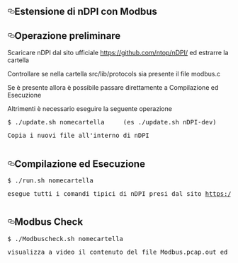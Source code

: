 





<!DOCTYPE html>
<html lang="en">
  <head>
    <meta charset="utf-8">
  <link rel="dns-prefetch" href="https://assets-cdn.github.com">
  <link rel="dns-prefetch" href="https://avatars0.githubusercontent.com">
  <link rel="dns-prefetch" href="https://avatars1.githubusercontent.com">
  <link rel="dns-prefetch" href="https://avatars2.githubusercontent.com">
  <link rel="dns-prefetch" href="https://avatars3.githubusercontent.com">
  <link rel="dns-prefetch" href="https://github-cloud.s3.amazonaws.com">
  <link rel="dns-prefetch" href="https://user-images.githubusercontent.com/">



  <link crossorigin="anonymous" media="all" integrity="sha512-lLo2nlsdl+bHLu6PGvC2j3wfP45RnK4wKQLiPnCDcuXfU38AiD+JCdMywnF3WbJC1jaxe3lAI6AM4uJuMFBLEw==" rel="stylesheet" href="https://assets-cdn.github.com/assets/frameworks-08fc49d3bd2694c870ea23d0906f3610.css" />
  <link crossorigin="anonymous" media="all" integrity="sha512-4kfWSrzu4OShEnC5m0lqUCfKkZfG7JH0ff4wnEtubTUTZqV5pS5oUMTOvWE2DDL7ttjZ9FpnZInl/0TLO3EIiA==" rel="stylesheet" href="https://assets-cdn.github.com/assets/github-6c1d4c04bb55a87b9cb81ffdbd683662.css" />
  
  
  <link crossorigin="anonymous" media="all" integrity="sha512-PcJMPDRp7jbbEAmTk9kaL2kRQqg69QZ26WsZf07xsPyaipKsi3wVG0805PZNYXxotPDAliKKFvNSQPhD8fp1FQ==" rel="stylesheet" href="https://assets-cdn.github.com/assets/site-50c740d9290419d070dd6213a7cd03b5.css" />
  
  

  <meta name="viewport" content="width=device-width">
  




  <link rel="manifest" href="/manifest.json" crossOrigin="use-credentials">

  </head>

  <body>
  <div id="readme" class="readme blob instapaper_body">
  <article class="markdown-body entry-content" itemprop="text">
  
  
  
  
  
  
  
  
  
  
  
  
  
  
  <p></p>
  
  
  
  
  
  
  
  <p>
  </p>
  
  
  
  
  
  
  
  
  
  
  
  <p></p>
  
  
  
  
  
  
  
  
  
  <div>

<div id="user-content-readme">
<h1><a id="user-content-estensione-di-ndpi-con-modbus" class="anchor" aria-hidden="true" href="#estensione-di-ndpi-con-modbus"><svg class="octicon octicon-link" viewBox="0 0 16 16" version="1.1" width="16" height="16" aria-hidden="true"><path fill-rule="evenodd" d="M4 9h1v1H4c-1.5 0-3-1.69-3-3.5S2.55 3 4 3h4c1.45 0 3 1.69 3 3.5 0 1.41-.91 2.72-2 3.25V8.59c.58-.45 1-1.27 1-2.09C10 5.22 8.98 4 8 4H4c-.98 0-2 1.22-2 2.5S3 9 4 9zm9-3h-1v1h1c1 0 2 1.22 2 2.5S13.98 12 13 12H9c-.98 0-2-1.22-2-2.5 0-.83.42-1.64 1-2.09V6.25c-1.09.53-2 1.84-2 3.25C6 11.31 7.55 13 9 13h4c1.45 0 3-1.69 3-3.5S14.5 6 13 6z"></path></svg></a><a id="user-content-estensione di ndpi con modbus" href="#Estensione di nDPI con Modbus"></a>Estensione di nDPI con Modbus</h1>
<h1><a id="user-content-operazione-preliminare-" class="anchor" aria-hidden="true" href="#operazione-preliminare-"><svg class="octicon octicon-link" viewBox="0 0 16 16" version="1.1" width="16" height="16" aria-hidden="true"><path fill-rule="evenodd" d="M4 9h1v1H4c-1.5 0-3-1.69-3-3.5S2.55 3 4 3h4c1.45 0 3 1.69 3 3.5 0 1.41-.91 2.72-2 3.25V8.59c.58-.45 1-1.27 1-2.09C10 5.22 8.98 4 8 4H4c-.98 0-2 1.22-2 2.5S3 9 4 9zm9-3h-1v1h1c1 0 2 1.22 2 2.5S13.98 12 13 12H9c-.98 0-2-1.22-2-2.5 0-.83.42-1.64 1-2.09V6.25c-1.09.53-2 1.84-2 3.25C6 11.31 7.55 13 9 13h4c1.45 0 3-1.69 3-3.5S14.5 6 13 6z"></path></svg></a><a id="user-content-compilazione ed esecuzione " href="#Operazione preliminare "></a>Operazione preliminare </h1>
<div><p>Scaricare nDPI dal sito ufficiale <a href="https://github.com/ntop/nDPI/">https://github.com/ntop/nDPI/</a> ed estrarre la cartella</p>
<p>Controllare se nella cartella src/lib/protocols sia presente il file modbus.c 
<p>Se è presente allora è possibile passare direttamente a Compilazione ed Esecuzione</p>
<p>Altrimenti è necessario eseguire la seguente operazione</p>
<pre>$ ./update.sh nomecartella     (es ./update.sh nDPI-dev)<p>Copia i nuovi file all'interno di nDPI </p></pre></div>


<p>  </p>
<h1><a id="user-content-compilazione-ed-esecuzione-" class="anchor" aria-hidden="true" href="#compilazione-ed-esecuzione-"><svg class="octicon octicon-link" viewBox="0 0 16 16" version="1.1" width="16" height="16" aria-hidden="true"><path fill-rule="evenodd" d="M4 9h1v1H4c-1.5 0-3-1.69-3-3.5S2.55 3 4 3h4c1.45 0 3 1.69 3 3.5 0 1.41-.91 2.72-2 3.25V8.59c.58-.45 1-1.27 1-2.09C10 5.22 8.98 4 8 4H4c-.98 0-2 1.22-2 2.5S3 9 4 9zm9-3h-1v1h1c1 0 2 1.22 2 2.5S13.98 12 13 12H9c-.98 0-2-1.22-2-2.5 0-.83.42-1.64 1-2.09V6.25c-1.09.53-2 1.84-2 3.25C6 11.31 7.55 13 9 13h4c1.45 0 3-1.69 3-3.5S14.5 6 13 6z"></path></svg></a><a id="user-content-compilazione ed esecuzione " href="#Compilazione ed Esecuzione "></a>Compilazione ed Esecuzione </h1>
<div><pre>$ ./run.sh nomecartella<p>esegue tutti i comandi tipici di nDPI presi dal sito <a href="https://github.com/ntop/nDPI/">https://github.com/ntop/nDPI/</a> </p></pre></div>
<p>  </p>
<p>  
</p><h1><a id="user-content-modbus-check" class="anchor" aria-hidden="true" href="#modbus-check"><svg class="octicon octicon-link" viewBox="0 0 16 16" version="1.1" width="16" height="16" aria-hidden="true"><path fill-rule="evenodd" d="M4 9h1v1H4c-1.5 0-3-1.69-3-3.5S2.55 3 4 3h4c1.45 0 3 1.69 3 3.5 0 1.41-.91 2.72-2 3.25V8.59c.58-.45 1-1.27 1-2.09C10 5.22 8.98 4 8 4H4c-.98 0-2 1.22-2 2.5S3 9 4 9zm9-3h-1v1h1c1 0 2 1.22 2 2.5S13.98 12 13 12H9c-.98 0-2-1.22-2-2.5 0-.83.42-1.64 1-2.09V6.25c-1.09.53-2 1.84-2 3.25C6 11.31 7.55 13 9 13h4c1.45 0 3-1.69 3-3.5S14.5 6 13 6z"></path></svg></a><a id="user-content-modbus check" href="#Modbus Check"></a>Modbus Check</h1>
<div><pre>$ ./Modbuscheck.sh nomecartella<p>visualizza a video il contenuto del file Modbus.pcap.out ed esegue nDpiReader con il pcap di Modbus</p></pre></div>
<p>  </p>



  

 


  </body>
</html>

